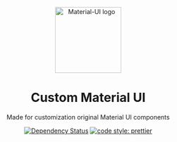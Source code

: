<p align="center">
  <a href="https://r-cams.com/" rel="noopener" target="_blank">
  
  <img width="150" src="static/images/Logo-black.png" alt="Material-UI logo">
</a>
<h1 align="center">Custom Material UI</h1>

<div align="center">

Made for customization original Material UI components

[![Dependency Status](https://david-dm.org/R-Cams/R-Cams.svg)](https://david-dm.org/R-Cams/R-Cams.svg)
[![code style: prettier](https://img.shields.io/badge/code_style-prettier-ff69b4.svg?style=flat-square)](https://github.com/prettier/prettier)
</div>
